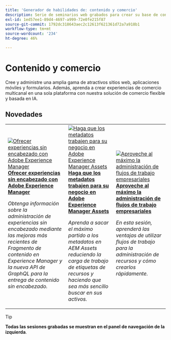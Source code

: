 ```yaml
---
title: 'Generador de habilidades de: contenido y comercio'
description: Serie de seminarios web grabados para crear su base de conocimientos y maximizar su inversión en contenido de Adobe y soluciones de comercio
exl-id: 1ed57ee1-89d4-4697-a999-72e0fe215f87
source-git-commit: 1792dc318643aec2c12613f621361d72a7a918b1
workflow-type: tm+mt
source-wordcount: '234'
ht-degree: 46%

---
```


# Contenido y comercio

Cree y administre una amplia gama de atractivos sitios web, aplicaciones móviles y formularios. Además, aprenda a crear experiencias de comercio multicanal en una sola plataforma con nuestra solución de comercio flexible y basada en IA.

## Novedades

<table>
<tr>
  <td>
    <a href="https://experienceleague.adobe.com/docs/skill-builder-events/skill-builder/content-and-commerce/2022/headless.html">
      <img alt="Ofrecer experiencias sin encabezado con Adobe Experience Manager" src="https://video.tv.adobe.com/v/343816?format=jpeg" />
    </a>
     <div>
      <a href="https://experienceleague.adobe.com/docs/skill-builder-events/skill-builder/content-and-commerce/2022/headless.html">
        <strong>Ofrecer experiencias sin encabezado con Adobe Experience Manager</strong>
      </a>
    </div>
    <p>
    <em>Obtenga información sobre la administración de experiencias sin encabezado mediante las mejoras más recientes de Fragmento de contenido en Experience Manager y la nueva API de GraphQL para la entrega de contenido sin encabezado.</em>
    <p>
  </td>
  <td>
    <a href="https://experienceleague.adobe.com/docs/skill-builder-events/skill-builder/content-and-commerce/2022/metadata.html">
      <img alt="Haga que los metadatos trabajen para su negocio en Adobe Experience Manager Assets" src="https://video.tv.adobe.com/v/343815?format=jpeg" />
    </a>
     <div>
      <a href="https://experienceleague.adobe.com/docs/skill-builder-events/skill-builder/content-and-commerce/2022/metadata.html">
        <strong>Haga que los metadatos trabajen para su negocio en Adobe Experience Manager Assets</strong>
      </a>
    </div>
    <p>
    <em>Aprenda a sacar el máximo partido a los metadatos en AEM Assets reduciendo la carga de trabajo de etiquetas de recursos y haciendo que sea más sencillo buscar en sus activos.</em>
    <p>
  </td>  
  <td>
    <a href="https://experienceleague.adobe.com/docs/skill-builder-events/skill-builder/content-and-commerce/2022/workflow.html">
      <img alt="Aproveche al máximo la administración de flujos de trabajo empresariales" src="https://video.tv.adobe.com/v/343817?format=jpeg" />
    </a>
     <div>
      <a href="https://experienceleague.adobe.com/docs/skill-builder-events/skill-builder/content-and-commerce/2022/workflow.html">
        <strong>Aproveche al máximo la administración de flujos de trabajo empresariales</strong>
      </a>
    </div>
    <p>
    <em>En esta sesión, aprenderá las ventajas de utilizar flujos de trabajo para la administración de recursos y cómo crearlos rápidamente.</em>
    <p>
  </td>
</tr>
</table>

>[!TIP]
>
>**Todas las sesiones grabadas se muestran en el panel de navegación de la izquierda**.
